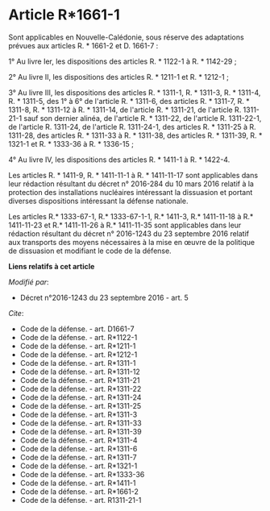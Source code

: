 # Article R*1661-1

Sont applicables en Nouvelle-Calédonie, sous réserve des adaptations prévues aux articles R. * 1661-2 et D. 1661-7 : 

1° Au livre Ier, les dispositions des articles R. * 1122-1 à R. * 1142-29 ; 

2° Au livre II, les dispositions des articles R. * 1211-1 et R. * 1212-1 ; 

3° Au livre III, les dispositions des articles R. * 1311-1, R. * 1311-3, R. * 1311-4, R. * 1311-5, des 1° à 6° de l'article
R. * 1311-6, des articles R. * 1311-7, R. * 1311-8, R. * 1311-12 à R. * 1311-14, de l'article R. * 1311-21, de l'article R.
1311-21-1 sauf son dernier alinéa, de l'article R. * 1311-22, de l'article R. 1311-22-1, de l'article R. 1311-24, de
l'article R. 1311-24-1, des articles R. * 1311-25 à R. 1311-28, des articles R. * 1311-33 à R. * 1311-38, des articles R. *
1311-39, 
R. * 1321-1 et R. * 1333-36 à R. * 1336-15 ; 

4° Au livre IV, les dispositions des articles R. * 1411-1 à R. * 1422-4.

Les articles R. * 1411-9, R. * 1411-11-1 à R. * 1411-11-17 sont applicables dans leur rédaction résultant du décret n°
2016-284 du 10 mars 2016 relatif à la protection des installations nucléaires intéressant la dissuasion et portant diverses
dispositions intéressant la défense nationale.

Les articles R.* 1333-67-1, R.* 1333-67-1-1, R.* 1411-3, R.* 1411-11-18 à R.* 1411-11-23 et R.* 1411-11-26 à R.* 1411-11-35
sont applicables dans leur rédaction résultant du décret n° 2016-1243 du 23 septembre 2016 relatif aux transports des moyens
nécessaires à la mise en œuvre de la politique de dissuasion et modifiant le code de la défense.

**Liens relatifs à cet article**

_Modifié par_:

  - Décret n°2016-1243 du 23 septembre 2016 - art. 5

_Cite_:

  - Code de la défense. - art. D1661-7
  - Code de la défense. - art. R*1122-1
  - Code de la défense. - art. R*1211-1
  - Code de la défense. - art. R*1212-1
  - Code de la défense. - art. R*1311-1
  - Code de la défense. - art. R*1311-12
  - Code de la défense. - art. R*1311-21
  - Code de la défense. - art. R*1311-22
  - Code de la défense. - art. R*1311-24
  - Code de la défense. - art. R*1311-25
  - Code de la défense. - art. R*1311-3
  - Code de la défense. - art. R*1311-33
  - Code de la défense. - art. R*1311-39
  - Code de la défense. - art. R*1311-4
  - Code de la défense. - art. R*1311-6
  - Code de la défense. - art. R*1311-7
  - Code de la défense. - art. R*1321-1
  - Code de la défense. - art. R*1333-36
  - Code de la défense. - art. R*1411-1
  - Code de la défense. - art. R*1661-2
  - Code de la défense. - art. R1311-21-1
